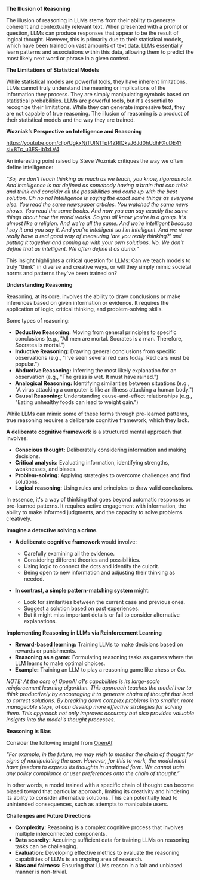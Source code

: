 **The Illusion of Reasoning**

The illusion of reasoning in LLMs stems from their ability to generate coherent and contextually relevant text. When presented with a prompt or question, LLMs can produce responses that appear to be the result of logical thought. However, this is primarily due to their statistical models, which have been trained on vast amounts of text data. LLMs essentially learn patterns and associations within this data, allowing them to predict the most likely next word or phrase in a given context.

**The Limitations of Statistical Models**

While statistical models are powerful tools, they have inherent limitations. LLMs cannot truly understand the meaning or implications of the information they process. They are simply manipulating symbols based on statistical probabilities. LLMs are powerful tools, but it's essential to recognize their limitations. While they can generate impressive text, they are not capable of true reasoning. The illusion of reasoning is a product of their statistical models and the way they are trained.

**Wozniak’s Perspective on Intelligence and Reasoning**

https://youtube.com/clip/UgkxNjTUlN1Tpt4ZRlQkyJ6Jd0hUdhFXuDE4?si=8Tc_u3ES-ib1xLV4

An interesting point raised by Steve Wozniak critiques the way we often define intelligence:

*“So, we don't teach thinking as much as we teach, you know, rigorous rote. And intelligence is not defined as somebody having a brain that can think and think and consider all the possibilities and come up with the best solution. Oh no no! Intelligence is saying the exact same things as everyone else. You read the same newspaper articles. You watched the same news shows. You read the same books. And now you can say exactly the same things about how the world works. So you all know you're in a group. It's almost like a religion. And we're all the same. And we're intelligent because I say it and you say it. And you're intelligent so I'm intelligent. And we never really have a real good way of measuring 'are you really thinking?' and putting it together and coming up with your own solutions. No. We don't define that as intelligent. We often define it as dumb.”*

This insight highlights a critical question for LLMs: Can we teach models to truly "think" in diverse and creative ways, or will they simply mimic societal norms and patterns they've been trained on?

**Understanding Reasoning**

Reasoning, at its core, involves the ability to draw conclusions or make inferences based on given information or evidence. It requires the application of logic, critical thinking, and problem-solving skills. 

Some types of reasoning:
* **Deductive Reasoning:** Moving from general principles to specific conclusions (e.g., "All men are mortal. Socrates is a man. Therefore, Socrates is mortal.")
* **Inductive Reasoning:** Drawing general conclusions from specific observations (e.g., "I've seen several red cars today. Red cars must be popular.")
* **Abductive Reasoning:** Inferring the most likely explanation for an observation (e.g., "The grass is wet. It must have rained.")
* **Analogical Reasoning:** Identifying similarities between situations (e.g., "A virus attacking a computer is like an illness attacking a human body.")
* **Causal Reasoning:** Understanding cause-and-effect relationships (e.g., "Eating unhealthy foods can lead to weight gain.")

While LLMs can mimic some of these forms through pre-learned patterns, true reasoning requires a deliberate cognitive framework, which they lack.

**A deliberate cognitive framework** is a structured mental approach that involves:

* **Conscious thought:** Deliberately considering information and making decisions.
* **Critical analysis:** Evaluating information, identifying strengths, weaknesses, and biases.
* **Problem-solving:** Applying strategies to overcome challenges and find solutions.
* **Logical reasoning:** Using rules and principles to draw valid conclusions.

In essence, it's a way of thinking that goes beyond automatic responses or pre-learned patterns. It requires active engagement with information, the ability to make informed judgments, and the capacity to solve problems creatively.

**Imagine a detective solving a crime.**

* **A deliberate cognitive framework** would involve:
    * Carefully examining all the evidence.
    * Considering different theories and possibilities.
    * Using logic to connect the dots and identify the culprit.
    * Being open to new information and adjusting their thinking as needed.

* **In contrast, a simple pattern-matching system** might:
    * Look for similarities between the current case and previous ones.
    * Suggest a solution based on past experiences.
    * But it might miss important details or fail to consider alternative explanations.

**Implementing Reasoning in LLMs via Reinforcement Learning**
   * **Reward-based learning:** Training LLMs to make decisions based on rewards or punishments.
   * **Reasoning as a game:** Formulating reasoning tasks as games where the LLM learns to make optimal choices.
   * **Example:** Training an LLM to play a reasoning game like chess or Go.

_NOTE: At the core of OpenAI o1's capabilities is its large-scale reinforcement learning algorithm. This approach teaches the model how to think productively by encouraging it to generate chains of thought that lead to correct solutions. By breaking down complex problems into smaller, more manageable steps, o1 can develop more effective strategies for solving them. This approach not only improves accuracy but also provides valuable insights into the model's thought processes._

**Reasoning is Bias**

Consider the following insight from [OpenAI](https://openai.com/index/learning-to-reason-with-llms/):

*“For example, in the future, we may wish to monitor the chain of thought for signs of manipulating the user. However, for this to work, the model must have freedom to express its thoughts in unaltered form. We cannot train any policy compliance or user preferences onto the chain of thought.”*

In other words, a model trained with a specific chain of thought can become biased toward that particular approach, limiting its creativity and hindering its ability to consider alternative solutions. This can potentially lead to unintended consequences, such as attempts to manipulate users.

**Challenges and Future Directions**

* **Complexity:** Reasoning is a complex cognitive process that involves multiple interconnected components.
* **Data scarcity:** Acquiring sufficient data for training LLMs on reasoning tasks can be challenging.
* **Evaluation:** Developing effective metrics to evaluate the reasoning capabilities of LLMs is an ongoing area of research.
* **Bias and fairness:** Ensuring that LLMs reason in a fair and unbiased manner is non-trivial.
